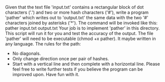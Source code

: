 Given that the text file 'input.txt' contains a rectangular block of dot
characters ('.') and two or more hash characters ('#'), write a program 'pather'
which writes out to 'output.txt' the same data with the two '#' characters
joined by asterisks ('*'). The command will be invoked like this:
  pather input.txt output.txt
Your job is to implement 'pather' in this directory. This script will run it
for you and test the accuracy of the output. The file 'pather' will need to
be executable (chmod +x pather). It maybe written in any language.
The rules for the path:
* No diagonals.
* Only change direction once per pair of hashes. 
* Start with a vertical line and then complete with a horizontal line.
Please feel free to write further tests if you believe the program can be
improved upon. Have fun with it.
